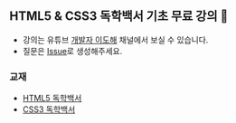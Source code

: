 ## HTML5 &amp; CSS3 독학백서 기초 무료 강의 🐥  

- 강의는 유튜브 [개발자 이도해](https://www.youtube.com/playlist?list=PLI33CnBTx2MYe0rqJ2nMSbfUqLmWIJtaV) 채널에서 보실 수 있습니다.  
- 질문은 [Issue](https://github.com/dohaelee/html-css-beginners/issues)로 생성해주세요. 

### 교재

- [HTML5 독학백서](https://book.naver.com/bookdb/book_detail.nhn?bid=17892489)
- [CSS3 독학백서](https://book.naver.com/bookdb/book_detail.nhn?bid=18830214)

